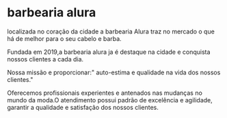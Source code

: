 
<h1>barbearia alura </h1>

<p>localizada no coração da cidade a barbearia Alura traz no mercado o que há de melhor para o seu cabelo e barba.

<p>Fundada em 2019,a barbearia alura ja é destaque na cidade e conquista nossos clientes a cada dia.</p>

<p>Nossa missão e proporcionar:" auto-estima e qualidade na vida dos nossos clientes."</p>

<p>Oferecemos profissionais experientes e antenados nas mudanças no mundo da moda.O atendimento possui padrão de excelência e agilidade, garantir a qualidade e satisfação dos nossos clientes.</p>
